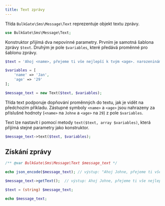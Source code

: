 ```yaml
---
title: Text zprávy
---
```


Třída `BulkGate\Sms\Message\Text` reprezentuje objekt textu zprávy.

``` php
use BulkGate\Sms\Message\Text;
```

Konstruktor přijímá dva nepovinné parametry. Prvním je samotná šablona zprávy `$text`. Druhým je pole `$variables`, které předává proměnné pro šablonu zprávy.

``` php
$text = 'Ahoj <name>, přejeme ti vše nejlepší k tvým <age>. narozeninám.';

$variables = [
    'name' => 'Jan',
    'age' => '29'
];

$message_text = new Text($text, $variables);
``` 

Třída text podporuje dopňování proměnných do textu, jak je vidět na předchozím příkladu. Zástupné symboly `<name>` a `<age>` jsou nahrazeny za příslušné hodnoty (`<name>` na `Johne` a `<age>` na `29`) z pole `$variables`.

Text lze nastavit i pomocí metody `text($text, array $variables)`, která přijímá stejné parametry jako konstruktor.

``` php
$message_text->text($text, $variables);
``` 

## Získání zprávy

``` php 
/** @var BulkGate\Sms\Message\Text $message_text */

echo json_encode($message_text); // výstup: "Ahoj Johne, přejeme ti vše nejlepší k tvým 29. narozeninám."

$message_text->getText();  // výstup: Ahoj Johne, přejeme ti vše nejlepší k tvým 29. narozeninám.

$text = (string) $message_text; 

echo $message_text;
```

